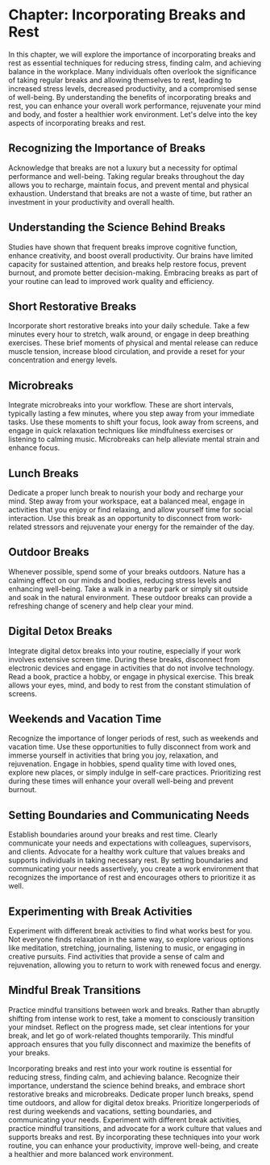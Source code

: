 Chapter: Incorporating Breaks and Rest
======================================

In this chapter, we will explore the importance of incorporating breaks and rest as essential techniques for reducing stress, finding calm, and achieving balance in the workplace. Many individuals often overlook the significance of taking regular breaks and allowing themselves to rest, leading to increased stress levels, decreased productivity, and a compromised sense of well-being. By understanding the benefits of incorporating breaks and rest, you can enhance your overall work performance, rejuvenate your mind and body, and foster a healthier work environment. Let's delve into the key aspects of incorporating breaks and rest.

Recognizing the Importance of Breaks
------------------------------------

Acknowledge that breaks are not a luxury but a necessity for optimal performance and well-being. Taking regular breaks throughout the day allows you to recharge, maintain focus, and prevent mental and physical exhaustion. Understand that breaks are not a waste of time, but rather an investment in your productivity and overall health.

Understanding the Science Behind Breaks
---------------------------------------

Studies have shown that frequent breaks improve cognitive function, enhance creativity, and boost overall productivity. Our brains have limited capacity for sustained attention, and breaks help restore focus, prevent burnout, and promote better decision-making. Embracing breaks as part of your routine can lead to improved work quality and efficiency.

Short Restorative Breaks
------------------------

Incorporate short restorative breaks into your daily schedule. Take a few minutes every hour to stretch, walk around, or engage in deep breathing exercises. These brief moments of physical and mental release can reduce muscle tension, increase blood circulation, and provide a reset for your concentration and energy levels.

Microbreaks
-----------

Integrate microbreaks into your workflow. These are short intervals, typically lasting a few minutes, where you step away from your immediate tasks. Use these moments to shift your focus, look away from screens, and engage in quick relaxation techniques like mindfulness exercises or listening to calming music. Microbreaks can help alleviate mental strain and enhance focus.

Lunch Breaks
------------

Dedicate a proper lunch break to nourish your body and recharge your mind. Step away from your workspace, eat a balanced meal, engage in activities that you enjoy or find relaxing, and allow yourself time for social interaction. Use this break as an opportunity to disconnect from work-related stressors and rejuvenate your energy for the remainder of the day.

Outdoor Breaks
--------------

Whenever possible, spend some of your breaks outdoors. Nature has a calming effect on our minds and bodies, reducing stress levels and enhancing well-being. Take a walk in a nearby park or simply sit outside and soak in the natural environment. These outdoor breaks can provide a refreshing change of scenery and help clear your mind.

Digital Detox Breaks
--------------------

Integrate digital detox breaks into your routine, especially if your work involves extensive screen time. During these breaks, disconnect from electronic devices and engage in activities that do not involve technology. Read a book, practice a hobby, or engage in physical exercise. This break allows your eyes, mind, and body to rest from the constant stimulation of screens.

Weekends and Vacation Time
--------------------------

Recognize the importance of longer periods of rest, such as weekends and vacation time. Use these opportunities to fully disconnect from work and immerse yourself in activities that bring you joy, relaxation, and rejuvenation. Engage in hobbies, spend quality time with loved ones, explore new places, or simply indulge in self-care practices. Prioritizing rest during these times will enhance your overall well-being and prevent burnout.

Setting Boundaries and Communicating Needs
------------------------------------------

Establish boundaries around your breaks and rest time. Clearly communicate your needs and expectations with colleagues, supervisors, and clients. Advocate for a healthy work culture that values breaks and supports individuals in taking necessary rest. By setting boundaries and communicating your needs assertively, you create a work environment that recognizes the importance of rest and encourages others to prioritize it as well.

Experimenting with Break Activities
-----------------------------------

Experiment with different break activities to find what works best for you. Not everyone finds relaxation in the same way, so explore various options like meditation, stretching, journaling, listening to music, or engaging in creative pursuits. Find activities that provide a sense of calm and rejuvenation, allowing you to return to work with renewed focus and energy.

Mindful Break Transitions
-------------------------

Practice mindful transitions between work and breaks. Rather than abruptly shifting from intense work to rest, take a moment to consciously transition your mindset. Reflect on the progress made, set clear intentions for your break, and let go of work-related thoughts temporarily. This mindful approach ensures that you fully disconnect and maximize the benefits of your breaks.

Incorporating breaks and rest into your work routine is essential for reducing stress, finding calm, and achieving balance. Recognize their importance, understand the science behind breaks, and embrace short restorative breaks and microbreaks. Dedicate proper lunch breaks, spend time outdoors, and allow for digital detox breaks. Prioritize longerperiods of rest during weekends and vacations, setting boundaries, and communicating your needs. Experiment with different break activities, practice mindful transitions, and advocate for a work culture that values and supports breaks and rest. By incorporating these techniques into your work routine, you can enhance your productivity, improve well-being, and create a healthier and more balanced work environment.

